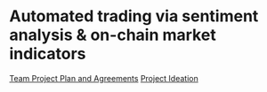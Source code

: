 # Automated trading via sentiment analysis & on-chain market indicators

[Team Project Plan and Agreements](https://docs.google.com/document/d/14dtfbAhqvn7Q0gmwGvH2RIU1AdhLU69lHx9Z7ALRh0E/edit)
[Project Ideation](https://docs.google.com/document/d/1kPXmmdoe94NO3Fk2UT9g88b2rxnQO7s8qC-IZnaTsa0/edit)
